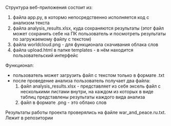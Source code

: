 Структура веб-приложения состоит из:
1. файла app.py, в котормо непосредственно исполняется код с анализом текста
2. файла analysis_results.xlsx, куда сохраняются результаты (этот файл может сохранить себе на ПК пользователь и посмотреть результаты по загружаемому файлу с текстом)
3. файла worldcloud.png - для функционала скачивания облака слов
4. файла upload.html в папке templates - в нём находится пользовательский интерфейс

Функционал:
* пользователь может загрузить файл с текстом только в формате .txt
* после проведение анализа пользователь получает два файла:
    1. файл analysis_results.xlsx - представляет из себя эксель файл с несколькими листами внутри, на каждом из которых в виде таблиц представлены результаты каждого
    вида анализа
    2. файл в формате .png - это облако слов

Результаты работы проекта проверялись на файле war_and_peace.ru.txt. Лежит в репозитории